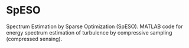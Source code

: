 SpESO
============

Spectrum Estimation by Sparse Optimization (SpESO). MATLAB code for energy spectrum estimation of turbulence by compressive sampling (compressed sensing).


